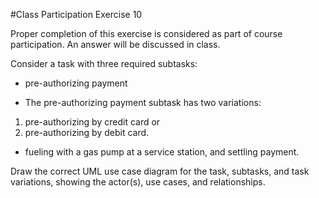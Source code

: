 #Class Participation Exercise 10

Proper completion of this exercise is considered as part of course participation. An answer will be discussed in class.

Consider a task with three required subtasks: 

- pre-authorizing payment

* The pre-authorizing payment subtask has two variations: 
1. pre-authorizing by credit card or 
2. pre-authorizing by debit card.

- fueling with a gas pump at a service station, and settling payment. 
 

Draw the correct UML use case diagram for the task, subtasks, and task variations, showing the actor(s), use cases, and relationships.